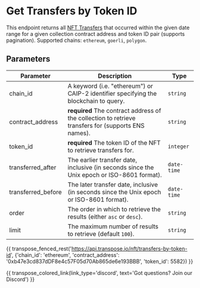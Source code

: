 # Get Transfers by Token ID

This endpoint returns all [NFT Transfers](../models/nft_transfer_model.md) that occurred within the given date range for a given collection contract address and token ID pair (supports pagination). Supported chains: `ethereum`, `goerli`, `polygon`.

## Parameters
| Parameter     | Description                                                                          | Type     | 
|---------------|--------------------------------------------------------------------------------------|----------|
| chain_id      | A keyword (i.e. "ethereum") or CAIP-2 identifier specifying the blockchain to query. | `string` | 
| contract_address | **required** The contract address of the collection to retrieve transfers for (supports ENS names).   | `string` | 
| token_id | **required** The token ID of the NFT to retrieve transfers for.   | `integer` | 
| transferred_after | The earlier transfer date, inclusive (in seconds since the Unix epoch or ISO-8601 format).   | `date-time` | 
| transferred_before | The later transfer date, inclusive (in seconds since the Unix epoch or ISO-8601 format).   | `date-time` | 
| order | The order in which to retrieve the results (either `asc` or `desc`).   | `string` | 
| limit | The maximum number of results to retrieve (default `100`). | `string` |

{{ transpose_fenced_rest('https://api.transpose.io/nft/transfers-by-token-id', {'chain_id': 'ethereum', 'contract_address': '0xb47e3cd837dDF8e4c57F05d70Ab865de6e193BBB', 'token_id': 5582}) }}

{{ transpose_colored_link(link_type='discord', text='Got questions?  Join our Discord') }}
